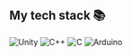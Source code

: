 <br />
<h2> My tech stack 📚 </h2>

![Unity](https://img.shields.io/badge/-Unity-F05032?style=for-the-badge&logo=Unity&logoColor=ffffff)
![C++](https://img.shields.io/badge/-C++-00599C.svg?style=for-the-badge&logo=C++)
![C](https://img.shields.io/badge/C-A8B9CC.svg?style=for-the-badge&logo=C)
![Arduino](https://img.shields.io/badge/Arduino-00979D.svg?style=for-the-badge&logo=arduino)


<br/>
